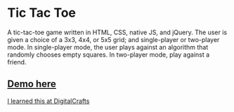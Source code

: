 # Tic Tac Toe

A tic-tac-toe game written in HTML, CSS, native JS, and jQuery. The user is given a choice of a 3x3, 4x4, or 5x5 grid; and single-player or two-player mode. In single-player mode, the user plays against an algorithm that randomly chooses empty squares. In two-player mode, play against a friend.

## [Demo here](http://www.kdavidmoore.com/tic-tac-toe)

[I learned this at DigitalCrafts](https://www.digitalcrafts.com)
